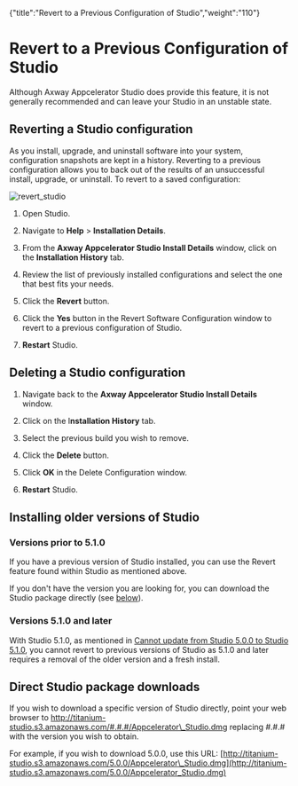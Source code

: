 {"title":"Revert to a Previous Configuration of Studio","weight":"110"} 

# Revert to a Previous Configuration of Studio

Although Axway Appcelerator Studio does provide this feature, it is not generally recommended and can leave your Studio in an unstable state.

## Reverting a Studio configuration

As you install, upgrade, and uninstall software into your system, configuration snapshots are kept in a history. Reverting to a previous configuration allows you to back out of the results of an unsuccessful install, upgrade, or uninstall. To revert to a saved configuration:

![revert_studio](/Images/appc/download/attachments/56297847/revert_studio.png)

1.  Open Studio.
    
2.  Navigate to **Help** > **Installation Details**.
    
3.  From the **Axway Appcelerator Studio Install Details** window, click on the **Installation History** tab.
    
4.  Review the list of previously installed configurations and select the one that best fits your needs.
    
5.  Click the **Revert** button.
    
6.  Click the **Yes** button in the Revert Software Configuration window to revert to a previous configuration of Studio.
    
7.  **Restart** Studio.
    

## Deleting a Studio configuration

1.  Navigate back to the **Axway Appcelerator Studio Install Details** window.
    
2.  Click on the I**nstallation History** tab.
    
3.  Select the previous build you wish to remove.
    
4.  Click the **Delete** button.
    
5.  Click **OK** in the Delete Configuration window.
    
6.  **Restart** Studio.
    

## Installing older versions of Studio

### Versions prior to 5.1.0

If you have a previous version of Studio installed, you can use the Revert feature found within Studio as mentioned above.

If you don't have the version you are looking for, you can download the Studio package directly (see [below](#Directpackagedownloads)).

### Versions 5.1.0 and later

With Studio 5.1.0, as mentioned in [Cannot update from Studio 5.0.0 to Studio 5.1.0](/docs/appc/Axway_Appcelerator_Studio/Axway_Appcelerator_Studio_Release_Notes/Studio_Release_Notes_5.x/Studio_5.1.0.RC_Release_Note/Studio_5.1.0_Changes/#CannotupdatefromStudio5.0.0toStudio5.1.0), you cannot revert to previous versions of Studio as 5.1.0 and later requires a removal of the older version and a fresh install.

## Direct Studio package downloads

If you wish to download a specific version of Studio directly, point your web browser to http://titanium-studio.s3.amazonaws.com/#.#.#/Appcelerator\_Studio.dmg replacing #.#.# with the version you wish to obtain.

For example, if you wish to download 5.0.0, use this URL: [http://titanium-studio.s3.amazonaws.com/5.0.0/Appcelerator\_Studio.dmg](http://titanium-studio.s3.amazonaws.com/5.0.0/Appcelerator_Studio.dmg)